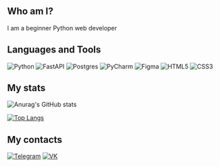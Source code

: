 

## Who am I?
I am a beginner Python web developer

## Languages and Tools
![Python](https://img.shields.io/badge/python-3670A0?style=for-the-badge&logo=python&logoColor=ffdd54)
![FastAPI](https://img.shields.io/badge/FastAPI-005571?style=for-the-badge&logo=fastapi)
![Postgres](https://img.shields.io/badge/postgres-%23316192.svg?style=for-the-badge&logo=postgresql&logoColor=white)
![PyCharm](https://img.shields.io/badge/pycharm-143?style=for-the-badge&logo=pycharm&logoColor=black&color=black&labelColor=green)
![Figma](https://img.shields.io/badge/figma-%23F24E1E.svg?style=for-the-badge&logo=figma&logoColor=white)
![HTML5](https://img.shields.io/badge/html5-%23E34F26.svg?style=for-the-badge&logo=html5&logoColor=white)
![CSS3](https://img.shields.io/badge/css3-%231572B6.svg?style=for-the-badge&logo=css3&logoColor=white)

## My stats
![Anurag's GitHub stats](https://github-readme-stats.vercel.app/api?username=MarifMagomedov&show_icons=true&theme=tokyonight)

[![Top Langs](https://github-readme-stats.vercel.app/api/top-langs/?username=MarifMagomedov&theme=tokyonight&count_private=true)](https://github.com/anuraghazra/github-readme-stats)


## My contacts
[![Telegram](https://img.shields.io/badge/-Telegram-090909?style=for-the-badge&logo=telegram)](https://t.me/magohaise)
[![VK](https://img.shields.io/badge/-VK-090909?style=for-the-badge&logo=vk)](https://vk.com/magabreik)
